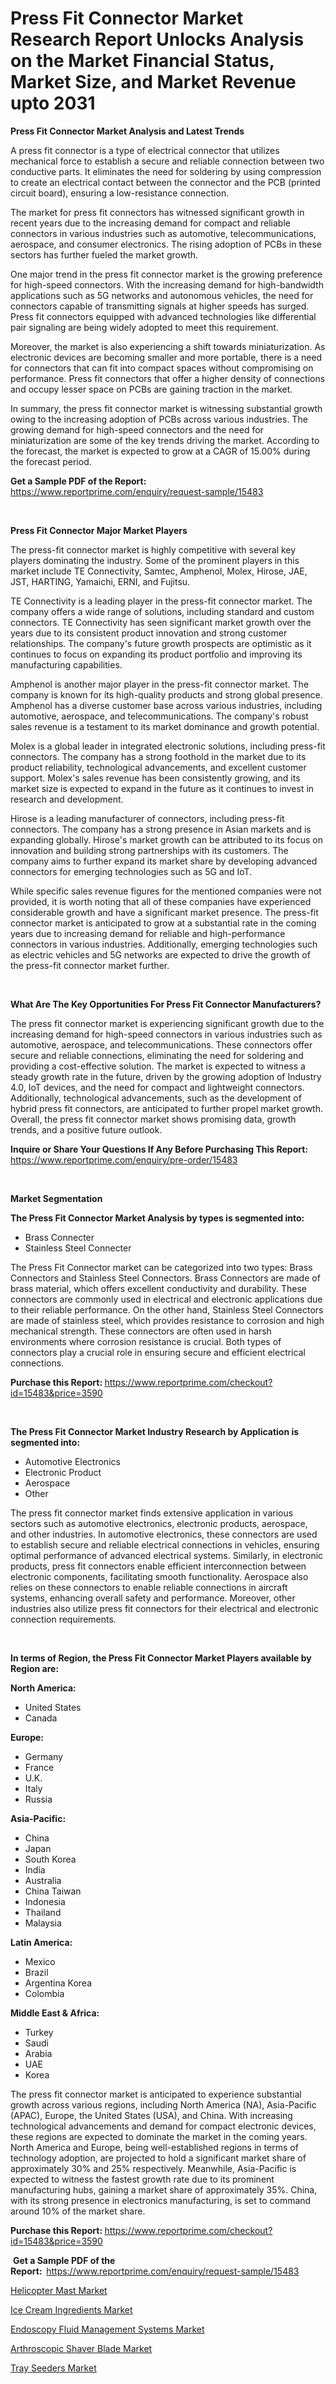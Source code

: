 <p><h1>Press Fit Connector Market Research Report Unlocks Analysis on the Market Financial Status, Market Size, and Market Revenue upto 2031</h1></p><p><strong>Press Fit Connector Market Analysis and Latest Trends</strong></p>
<p><p>A press fit connector is a type of electrical connector that utilizes mechanical force to establish a secure and reliable connection between two conductive parts. It eliminates the need for soldering by using compression to create an electrical contact between the connector and the PCB (printed circuit board), ensuring a low-resistance connection.</p><p>The market for press fit connectors has witnessed significant growth in recent years due to the increasing demand for compact and reliable connectors in various industries such as automotive, telecommunications, aerospace, and consumer electronics. The rising adoption of PCBs in these sectors has further fueled the market growth.</p><p>One major trend in the press fit connector market is the growing preference for high-speed connectors. With the increasing demand for high-bandwidth applications such as 5G networks and autonomous vehicles, the need for connectors capable of transmitting signals at higher speeds has surged. Press fit connectors equipped with advanced technologies like differential pair signaling are being widely adopted to meet this requirement.</p><p>Moreover, the market is also experiencing a shift towards miniaturization. As electronic devices are becoming smaller and more portable, there is a need for connectors that can fit into compact spaces without compromising on performance. Press fit connectors that offer a higher density of connections and occupy lesser space on PCBs are gaining traction in the market.</p><p>In summary, the press fit connector market is witnessing substantial growth owing to the increasing adoption of PCBs across various industries. The growing demand for high-speed connectors and the need for miniaturization are some of the key trends driving the market. According to the forecast, the market is expected to grow at a CAGR of 15.00% during the forecast period.</p></p>
<p><strong>Get a Sample PDF of the Report:&nbsp;</strong> <a href="https://www.reportprime.com/enquiry/request-sample/15483">https://www.reportprime.com/enquiry/request-sample/15483</a></p>
<p>&nbsp;</p>
<p><strong>Press Fit Connector Major Market Players</strong></p>
<p><p>The press-fit connector market is highly competitive with several key players dominating the industry. Some of the prominent players in this market include TE Connectivity, Samtec, Amphenol, Molex, Hirose, JAE, JST, HARTING, Yamaichi, ERNI, and Fujitsu.</p><p>TE Connectivity is a leading player in the press-fit connector market. The company offers a wide range of solutions, including standard and custom connectors. TE Connectivity has seen significant market growth over the years due to its consistent product innovation and strong customer relationships. The company's future growth prospects are optimistic as it continues to focus on expanding its product portfolio and improving its manufacturing capabilities.</p><p>Amphenol is another major player in the press-fit connector market. The company is known for its high-quality products and strong global presence. Amphenol has a diverse customer base across various industries, including automotive, aerospace, and telecommunications. The company's robust sales revenue is a testament to its market dominance and growth potential.</p><p>Molex is a global leader in integrated electronic solutions, including press-fit connectors. The company has a strong foothold in the market due to its product reliability, technological advancements, and excellent customer support. Molex's sales revenue has been consistently growing, and its market size is expected to expand in the future as it continues to invest in research and development.</p><p>Hirose is a leading manufacturer of connectors, including press-fit connectors. The company has a strong presence in Asian markets and is expanding globally. Hirose's market growth can be attributed to its focus on innovation and building strong partnerships with its customers. The company aims to further expand its market share by developing advanced connectors for emerging technologies such as 5G and IoT.</p><p>While specific sales revenue figures for the mentioned companies were not provided, it is worth noting that all of these companies have experienced considerable growth and have a significant market presence. The press-fit connector market is anticipated to grow at a substantial rate in the coming years due to increasing demand for reliable and high-performance connectors in various industries. Additionally, emerging technologies such as electric vehicles and 5G networks are expected to drive the growth of the press-fit connector market further.</p></p>
<p>&nbsp;</p>
<p><strong>What Are The Key Opportunities For Press Fit Connector Manufacturers?</strong></p>
<p><p>The press fit connector market is experiencing significant growth due to the increasing demand for high-speed connectors in various industries such as automotive, aerospace, and telecommunications. These connectors offer secure and reliable connections, eliminating the need for soldering and providing a cost-effective solution. The market is expected to witness a steady growth rate in the future, driven by the growing adoption of Industry 4.0, IoT devices, and the need for compact and lightweight connectors. Additionally, technological advancements, such as the development of hybrid press fit connectors, are anticipated to further propel market growth. Overall, the press fit connector market shows promising data, growth trends, and a positive future outlook.</p></p>
<p><strong>Inquire or Share Your Questions If Any Before Purchasing This Report:</strong> <a href="https://www.reportprime.com/enquiry/pre-order/15483">https://www.reportprime.com/enquiry/pre-order/15483</a></p>
<p>&nbsp;</p>
<p><strong>Market Segmentation</strong></p>
<p><strong>The Press Fit Connector Market Analysis by types is segmented into:</strong></p>
<p><ul><li>Brass Connecter</li><li>Stainless Steel Connecter</li></ul></p>
<p><p>The Press Fit Connector market can be categorized into two types: Brass Connectors and Stainless Steel Connectors. Brass Connectors are made of brass material, which offers excellent conductivity and durability. These connectors are commonly used in electrical and electronic applications due to their reliable performance. On the other hand, Stainless Steel Connectors are made of stainless steel, which provides resistance to corrosion and high mechanical strength. These connectors are often used in harsh environments where corrosion resistance is crucial. Both types of connectors play a crucial role in ensuring secure and efficient electrical connections.</p></p>
<p><strong>Purchase this Report:&nbsp;</strong><a href="https://www.reportprime.com/checkout?id=15483&price=3590">https://www.reportprime.com/checkout?id=15483&price=3590</a></p>
<p>&nbsp;</p>
<p><strong>The Press Fit Connector Market Industry Research by Application is segmented into:</strong></p>
<p><ul><li>Automotive Electronics</li><li>Electronic Product</li><li>Aerospace</li><li>Other</li></ul></p>
<p><p>The press fit connector market finds extensive application in various sectors such as automotive electronics, electronic products, aerospace, and other industries. In automotive electronics, these connectors are used to establish secure and reliable electrical connections in vehicles, ensuring optimal performance of advanced electrical systems. Similarly, in electronic products, press fit connectors enable efficient interconnection between electronic components, facilitating smooth functionality. Aerospace also relies on these connectors to enable reliable connections in aircraft systems, enhancing overall safety and performance. Moreover, other industries also utilize press fit connectors for their electrical and electronic connection requirements.</p></p>
<p>&nbsp;</p>
<p><strong>In terms of Region, the Press Fit Connector Market Players available by Region are:</strong></p>
<p>
    <p> <strong> North America: </strong>
        <ul>
            <li>United States</li>
            <li>Canada</li>
        </ul>
        </p> 
    <p> <strong> Europe: </strong>
        <ul>
            <li>Germany</li>
            <li>France</li>
            <li>U.K.</li>
            <li>Italy</li>
            <li>Russia</li>
        </ul>
        </p> 
    <p> <strong> Asia-Pacific: </strong>
        <ul>
            <li>China</li>
            <li>Japan</li>
            <li>South Korea</li>
            <li>India</li>
            <li>Australia</li>
            <li>China Taiwan</li>
            <li>Indonesia</li>
            <li>Thailand</li>
            <li>Malaysia</li>
        </ul>
        </p> 
    <p> <strong> Latin America: </strong>
        <ul>
            <li>Mexico</li>
            <li>Brazil</li>
            <li>Argentina Korea</li>
            <li>Colombia</li>
        </ul>
        </p> 
    <p> <strong> Middle East & Africa: </strong>
        <ul>
            <li>Turkey</li>
            <li>Saudi</li>
            <li>Arabia</li>
            <li>UAE</li>
            <li>Korea</li>
        </ul>
    </p>
    </p>
<p><p>The press fit connector market is anticipated to experience substantial growth across various regions, including North America (NA), Asia-Pacific (APAC), Europe, the United States (USA), and China. With increasing technological advancements and demand for compact electronic devices, these regions are expected to dominate the market in the coming years. North America and Europe, being well-established regions in terms of technology adoption, are projected to hold a significant market share of approximately 30% and 25% respectively. Meanwhile, Asia-Pacific is expected to witness the fastest growth rate due to its prominent manufacturing hubs, gaining a market share of approximately 35%. China, with its strong presence in electronics manufacturing, is set to command around 10% of the market share.</p></p>
<p><strong>Purchase this Report: </strong><a href="https://www.reportprime.com/checkout?id=15483&price=3590">https://www.reportprime.com/checkout?id=15483&price=3590</a></p>
<p>&nbsp;<strong>Get a Sample PDF of the Report:&nbsp;&nbsp;</strong><a href="https://www.reportprime.com/enquiry/request-sample/15483">https://www.reportprime.com/enquiry/request-sample/15483</a></p>
<p><strong></strong></p>
<p><p><a href="https://www.linkedin.com/pulse/global-helicopter-mast-market-types-applications-major-ecwle?trackingId=cjIpjhMmT3WZJCZezCEi3g%3D%3D">Helicopter Mast Market</a></p><p><a href="https://www.linkedin.com/pulse/ice-cream-ingredients-market-growth-trends-covid-19-impact-ql09e?trackingId=gStSXaN2RCC2Syv%2BzhAvMQ%3D%3D">Ice Cream Ingredients Market</a></p><p><a href="https://medium.com/@charityrice25/endoscopy-fluid-management-systems-market-insight-market-trends-growth-forecasted-from-2023-to-a78397ed0a98">Endoscopy Fluid Management Systems Market</a></p><p><a href="https://medium.com/@charityrice25/arthroscopic-shaver-blade-market-insights-into-market-cagr-market-trends-and-growth-strategies-1d12bf451832">Arthroscopic Shaver Blade Market</a></p><p><a href="https://www.linkedin.com/pulse/tray-seeders-market-research-report-provides-thorough-industry-02j3e?trackingId=djVtS6bPT9CkbGahgvzk0g%3D%3D">Tray Seeders Market</a></p></p>